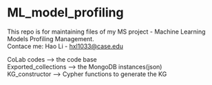 # ML_model_profiling  
This repo is for maintaining files of my MS project - Machine Learning Models Profiling Management.  
Contace me: Hao Li - hxl1033@case.edu

CoLab codes --> the code base  
Exported_collections --> the MongoDB instances(json)  
KG_constructor --> Cypher functions to generate the KG  
